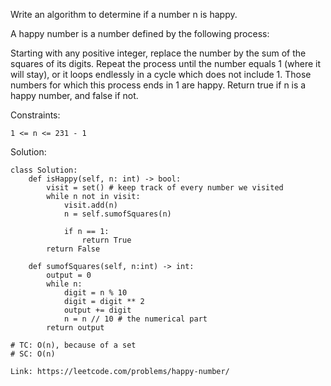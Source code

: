 Write an algorithm to determine if a number n is happy.

A happy number is a number defined by the following process:

Starting with any positive integer, replace the number by the sum of the squares of its digits.
Repeat the process until the number equals 1 (where it will stay), or it loops endlessly in a cycle which does not include 1.
Those numbers for which this process ends in 1 are happy.
Return true if n is a happy number, and false if not.

Constraints:
```
1 <= n <= 231 - 1
```

Solution:
```
class Solution:
    def isHappy(self, n: int) -> bool:
        visit = set() # keep track of every number we visited
        while n not in visit:
            visit.add(n)
            n = self.sumofSquares(n)
            
            if n == 1:
                return True
        return False
            
    def sumofSquares(self, n:int) -> int:
        output = 0
        while n:
            digit = n % 10
            digit = digit ** 2
            output += digit
            n = n // 10 # the numerical part
        return output
            
# TC: O(n), because of a set
# SC: O(n)
```
```
Link: https://leetcode.com/problems/happy-number/
```
